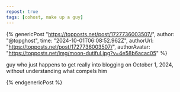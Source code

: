 ```yaml
---
repost: true
tags: [cohost, make up a guy]
---
```


{% genericPost "https://topposts.net/post/1727736003507/",
    author: "@topghost",
    time: "2024-10-01T06:08:52.962Z",
    authorUrl: "https://topposts.net/post/1727736003507/",
    authorAvatar: "https://topposts.net/img/moon-dutiful.jpg?v=4e58b6acac05" %}
  <p>
    guy who just happens to get really into blogging on October 1, 2024, without
    understanding what compels him
  </p>
{% endgenericPost %}
